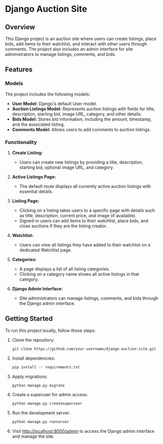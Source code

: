 # Django Auction Site

## Overview

This Django project is an auction site where users can create listings, place bids, add items to their watchlist, and interact with other users through comments. The project also includes an admin interface for site administrators to manage listings, comments, and bids.

## Features

### Models

The project includes the following models:

- **User Model:** Django's default User model.
- **Auction Listings Model:** Represents auction listings with fields for title, description, starting bid, image URL, category, and other details.
- **Bids Model:** Stores bid information, including the amount, timestamp, and the associated listing.
- **Comments Model:** Allows users to add comments to auction listings.

### Functionality

1. **Create Listing:**
   - Users can create new listings by providing a title, description, starting bid, optional image URL, and category.

2. **Active Listings Page:**
   - The default route displays all currently active auction listings with essential details.

3. **Listing Page:**
   - Clicking on a listing takes users to a specific page with details such as title, description, current price, and image (if available).
   - Signed-in users can add items to their watchlist, place bids, and close auctions if they are the listing creator.

4. **Watchlist:**
   - Users can view all listings they have added to their watchlist on a dedicated Watchlist page.

5. **Categories:**
   - A page displays a list of all listing categories.
   - Clicking on a category name shows all active listings in that category.

6. **Django Admin Interface:**
   - Site administrators can manage listings, comments, and bids through the Django admin interface.

## Getting Started

To run this project locally, follow these steps:

1. Clone the repository:

   ```bash
   git clone https://github.com/your-username/django-auction-site.git
   ```

2. Install dependencies:

   ```bash
   pip install -r requirements.txt
   ```

3. Apply migrations:

   ```bash
   python manage.py migrate
   ```

4. Create a superuser for admin access:

   ```bash
   python manage.py createsuperuser
   ```

5. Run the development server:

   ```bash
   python manage.py runserver
   ```

6. Visit [http://localhost:8000/admin](http://localhost:8000/admin) to access the Django admin interface and manage the site.
